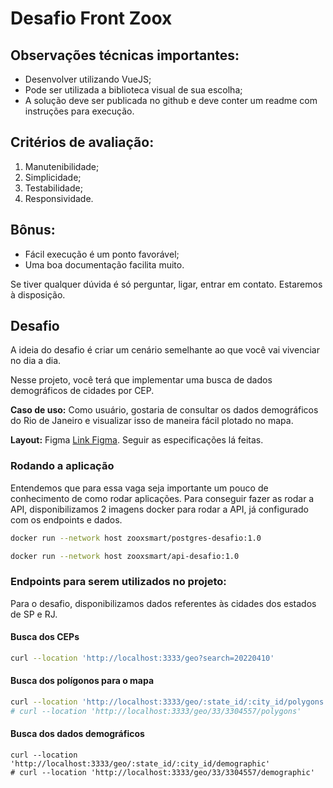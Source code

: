 # Desafio Front Zoox

## Observações técnicas importantes:
- Desenvolver utilizando VueJS;
- Pode ser utilizada a biblioteca visual de sua escolha;
- A solução deve ser publicada no github e deve conter um readme com instruções
para execução.

## Critérios de avaliação:
1. Manutenibilidade;
2. Simplicidade;
3. Testabilidade;
4. Responsividade.

## Bônus:
- Fácil execução é um ponto favorável;
- Uma boa documentação facilita muito.

Se tiver qualquer dúvida é só perguntar, ligar, entrar em contato.
Estaremos à disposição.

## Desafio

A ideia do desafio é criar um cenário semelhante ao que você vai vivenciar no dia a dia.

Nesse projeto, você terá que implementar uma busca de dados demográficos de cidades por CEP.

**Caso de uso:** Como usuário, gostaria de consultar os dados demográficos do Rio de Janeiro e visualizar isso de maneira fácil plotado no mapa.

**Layout:** Figma [Link Figma](https://www.figma.com/proto/zctZGUaeEcJ7CGXuQKrC6a/teste-front?type=design&node-id=1-6935&t=lSBdvA69Yadb6uqg-1&scaling=min-zoom&page-id=0%3A1&starting-point-node-id=1%3A3232&show-proto-sidebar=1&mode=design). Seguir as especificações lá feitas.

### Rodando a aplicação

Entendemos que para essa vaga seja importante um pouco de conhecimento de como rodar aplicações.
Para conseguir fazer as rodar a API, disponibilizamos 2 imagens docker para rodar a API, já configurado com os endpoints e dados.

```sh
docker run --network host zooxsmart/postgres-desafio:1.0
```

```sh
docker run --network host zooxsmart/api-desafio:1.0
```

### Endpoints para serem utilizados no projeto:

Para o desafio, disponibilizamos dados referentes às cidades dos estados de SP e RJ.

#### Busca dos CEPs

```sh
curl --location 'http://localhost:3333/geo?search=20220410'
```

#### Busca dos polígonos para o mapa

```sh
curl --location 'http://localhost:3333/geo/:state_id/:city_id/polygons'
# curl --location 'http://localhost:3333/geo/33/3304557/polygons'
```


#### Busca dos dados demográficos

```
curl --location 'http://localhost:3333/geo/:state_id/:city_id/demographic'
# curl --location 'http://localhost:3333/geo/33/3304557/demographic'
```

